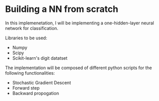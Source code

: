 # Building a NN from scratch

In this implemenetation, I will be implementing a one-hidden-layer neural network for classification. 

Libraries to be used:
- Numpy
- Scipy
- Scikit-learn's digit datatset

The implementation will be composed of different python scripts for the following functionalities:
- Stochastic Gradient Descent
- Forward step
- Backward propogation

